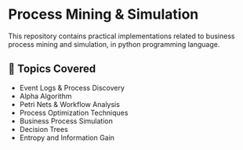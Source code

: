 # Process Mining & Simulation
This repository contains practical implementations related to business process mining and simulation, in python programming language.

## 📝 Topics Covered
- Event Logs & Process Discovery
- Alpha Algorithm
- Petri Nets & Workflow Analysis
- Process Optimization Techniques
- Business Process Simulation
- Decision Trees
- Entropy and Information Gain
